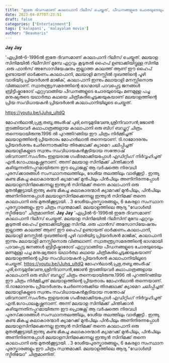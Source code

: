 ```yaml
---
title: "ഇതേ ദിവസമാണ് കാലാപാനി റിലീസ് ചെയ്തത്, പീഡനങ്ങളുടെ ചോരയുടെയും മണമുള്ള പച്ച മനുഷ്യരുടെ യഥാർത്ഥ കഥ"
date: 2023-04-07T07:23:51
draft: false
categories: ["Entertainment"]
tags: ['kalapani', 'malayalam movie']
author: "Beaumaris"
---
```


<strong>Jay Jay </strong>

'ഏപ്രിൽ-6-1996ൽ ഇതേ ദിവസമാണ് കാലാപാനി റിലീസ് ചെയ്തത്. മലയാള സിനിമയിൽ റിലീസിന് മുമ്പേ ഏറ്റവും കൂടുതൽ ഹൈപ് ഉണ്ടാക്കിയിട്ടുള്ള സിനിമ .ഒരു ഫാൻസ് അസോസിയേഷനും ഇല്ലാത്ത കാലത്ത് ആണ് ഈ ഹൈപ് ഉണ്ടായത് ഓർക്കണം.കാലാപാനി, മലയാളി മനസ്സിൽ ദുഃഖത്തിന്റെ പൂഴി വാരിയിട്ട പ്രിയദർശൻ മാജിക്, കാലാപാനി ഇന്നും മലായാളി മനസ്സിനൊരു വിങ്ങലാണ്. സ്വാതന്ത്ര്യസമരത്തിന്റെ ഭാഗമായി പാവപ്പെട്ട ജനങ്ങൾ ബ്രിട്ടീഷ്കാരോട് ഏറ്റുവാങ്ങിയ പീഡനങ്ങളുടെ ചോരയുടെയും മണമുള്ള പച്ച മനുഷ്യരുടെ യഥാർത്ഥ കഥയെ ചിത്രീകരിച്ചെടുക്കയുകയാണ് മലയാളത്തിന്റെ പ്രിയ സംവിധായകൻ പ്രിയദർശൻ കാലാപാനിയിലൂടെ ചെയ്തത്.

https://youtu.be/jJuhq_uItdQ

മോഹൻലാൽ,പ്രഭു,തബു,അംരീഷ് പുരി,നെടുമുടിവേണു,ശ്രീനിവാസൻ,ജോൺ തുടങ്ങിയവർ കഥാപാത്രങ്ങളായ കാലാപാനി ഒരു ബിഗ് ബഡ്ജറ്റ് ചിത്രം തന്നെയായിരുന്നു.1996 ൽ പുറത്തിറങ്ങിയ ഈ ചിത്രം നിർമ്മിച്ചത് മലയാളത്തിന്റെ പ്രീയതാരം മോഹൻലാൽ തന്നെയാണ്. ടി.ദാമോദരനും പ്രീയദർശനും ചേർന്നൊരുക്കിയ തിരക്കഥക്ക് ക്യാമെറ ചലിപ്പിച്ചത് മലയാളികളുടെ സ്വന്തം സംവിധായകൻകൂടിയായ സന്തോഷ് ശിവനാണ്.സംഗീതം ഇളയരാജ ഗംഭീരമാക്കിയപ്പോൾ എഡിറ്റിംഗ് നിർവ്വഹിച്ചത് എൻ.ഗോപാലകൃഷ്ണനാണ്. അന്ന് മലയാള സിനിമക്ക് ചിന്തിക്കാൻ കഴിയുന്നതിനപ്പുറമായിരുന്ന ഈ പ്രൊജക്റ്റ് ആ വർഷത്തെ നിരവധി പുരസ്‌ക്കാരങ്ങൾ സംസ്ഥാനതലത്തിലും, ദേശീയ തലത്തിലും വാരിക്കൂട്ടി . ഇന്ത്യ കണ്ട മികച്ച കലാകാരന്മാർ ക്യാമറക്ക് മുൻപിലും പിൻപിലും അണിനിരന്നപ്പോൾ മലയാളസിനിമക്കെന്നല്ല ഇന്ത്യൻ സിനിമക്ക് തന്നെ കാലാപാനി ഒരു മുതൽക്കൂട്ടായി.ഇന്ത്യ കണ്ട മികച്ച കലാകാരന്മാർ ക്യാമറക്ക് മുൻപിലും, പിൻപിലും അണിനിരന്നപ്പോൾ മലയാളസിനിമക്കെന്നല്ല ഇന്ത്യൻ സിനിമക്ക് തന്നെ കാലാപാനി ഒരു മുതൽക്കൂട്ടായി. . 3 ദേശീയപുരസ്കാരങ്ങളും, 6 കേരളാ സംസ്ഥാന പുരസ്കാരങ്ങളും ഈ ചിത്രം സ്വന്തമാക്കി. മലയാളത്തിലെ ആദ്യ "ഡോൾബി സ്ടീരിയോ" ചിത്രമാണിത്.
**Jay Jay** 'ഏപ്രിൽ-6-1996ൽ ഇതേ ദിവസമാണ് കാലാപാനി റിലീസ് ചെയ്തത്. മലയാള സിനിമയിൽ റിലീസിന് മുമ്പേ ഏറ്റവും കൂടുതൽ ഹൈപ് ഉണ്ടാക്കിയിട്ടുള്ള സിനിമ .ഒരു ഫാൻസ് അസോസിയേഷനും ഇല്ലാത്ത കാലത്ത് ആണ് ഈ ഹൈപ് ഉണ്ടായത് ഓർക്കണം.കാലാപാനി, മലയാളി മനസ്സിൽ ദുഃഖത്തിന്റെ പൂഴി വാരിയിട്ട പ്രിയദർശൻ മാജിക്, കാലാപാനി ഇന്നും മലായാളി മനസ്സിനൊരു വിങ്ങലാണ്. സ്വാതന്ത്ര്യസമരത്തിന്റെ ഭാഗമായി പാവപ്പെട്ട ജനങ്ങൾ ബ്രിട്ടീഷ്കാരോട് ഏറ്റുവാങ്ങിയ പീഡനങ്ങളുടെ ചോരയുടെയും മണമുള്ള പച്ച മനുഷ്യരുടെ യഥാർത്ഥ കഥയെ ചിത്രീകരിച്ചെടുക്കയുകയാണ് മലയാളത്തിന്റെ പ്രിയ സംവിധായകൻ പ്രിയദർശൻ കാലാപാനിയിലൂടെ ചെയ്തത്. https://youtu.be/jJuhq_uItdQ മോഹൻലാൽ,പ്രഭു,തബു,അംരീഷ് പുരി,നെടുമുടിവേണു,ശ്രീനിവാസൻ,ജോൺ തുടങ്ങിയവർ കഥാപാത്രങ്ങളായ കാലാപാനി ഒരു ബിഗ് ബഡ്ജറ്റ് ചിത്രം തന്നെയായിരുന്നു.1996 ൽ പുറത്തിറങ്ങിയ ഈ ചിത്രം നിർമ്മിച്ചത് മലയാളത്തിന്റെ പ്രീയതാരം മോഹൻലാൽ തന്നെയാണ്. ടി.ദാമോദരനും പ്രീയദർശനും ചേർന്നൊരുക്കിയ തിരക്കഥക്ക് ക്യാമെറ ചലിപ്പിച്ചത് മലയാളികളുടെ സ്വന്തം സംവിധായകൻകൂടിയായ സന്തോഷ് ശിവനാണ്.സംഗീതം ഇളയരാജ ഗംഭീരമാക്കിയപ്പോൾ എഡിറ്റിംഗ് നിർവ്വഹിച്ചത് എൻ.ഗോപാലകൃഷ്ണനാണ്. അന്ന് മലയാള സിനിമക്ക് ചിന്തിക്കാൻ കഴിയുന്നതിനപ്പുറമായിരുന്ന ഈ പ്രൊജക്റ്റ് ആ വർഷത്തെ നിരവധി പുരസ്‌ക്കാരങ്ങൾ സംസ്ഥാനതലത്തിലും, ദേശീയ തലത്തിലും വാരിക്കൂട്ടി . ഇന്ത്യ കണ്ട മികച്ച കലാകാരന്മാർ ക്യാമറക്ക് മുൻപിലും പിൻപിലും അണിനിരന്നപ്പോൾ മലയാളസിനിമക്കെന്നല്ല ഇന്ത്യൻ സിനിമക്ക് തന്നെ കാലാപാനി ഒരു മുതൽക്കൂട്ടായി.ഇന്ത്യ കണ്ട മികച്ച കലാകാരന്മാർ ക്യാമറക്ക് മുൻപിലും, പിൻപിലും അണിനിരന്നപ്പോൾ മലയാളസിനിമക്കെന്നല്ല ഇന്ത്യൻ സിനിമക്ക് തന്നെ കാലാപാനി ഒരു മുതൽക്കൂട്ടായി. . 3 ദേശീയപുരസ്കാരങ്ങളും, 6 കേരളാ സംസ്ഥാന പുരസ്കാരങ്ങളും ഈ ചിത്രം സ്വന്തമാക്കി. മലയാളത്തിലെ ആദ്യ "ഡോൾബി സ്ടീരിയോ" ചിത്രമാണിത്.
